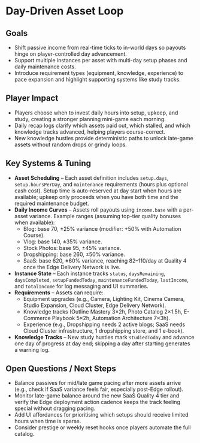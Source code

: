 # Day-Driven Asset Loop

## Goals
- Shift passive income from real-time ticks to in-world days so payouts hinge on player-controlled day advancement.
- Support multiple instances per asset with multi-day setup phases and daily maintenance costs.
- Introduce requirement types (equipment, knowledge, experience) to pace expansion and highlight supporting systems like study tracks.

## Player Impact
- Players choose when to invest daily hours into setup, upkeep, and study, creating a stronger planning mini-game each morning.
- Daily recap logs clarify which assets paid out, which stalled, and which knowledge tracks advanced, helping players course-correct.
- New knowledge hustles provide deterministic paths to unlock late-game assets without random drops or grindy loops.

## Key Systems & Tuning
- **Asset Scheduling** – Each asset definition includes `setup.days`, `setup.hoursPerDay`, and `maintenance` requirements (hours plus optional cash cost). Setup time is auto-reserved at day start when hours are available; upkeep only proceeds when you have both time and the required maintenance budget.
- **Daily Income Curves** – Assets roll payouts using `income.base` with a per-asset variance. Example ranges (assuming top-tier quality bonuses when available):
  - Blog: base 70, ±25% variance (modifier: +50% with Automation Course).
  - Vlog: base 140, ±35% variance.
  - Stock Photos: base 95, ±45% variance.
  - Dropshipping: base 260, ±50% variance.
  - SaaS: base 620, ±60% variance, reaching $82–$110/day at Quality 4 once the Edge Delivery Network is live.
- **Instance State** – Each instance tracks `status`, `daysRemaining`, `daysCompleted`, `setupFundedToday`, `maintenanceFundedToday`, `lastIncome`, and `totalIncome` for log messaging and UI summaries.
- **Requirements** – Assets can require:
  - Equipment upgrades (e.g., Camera, Lighting Kit, Cinema Camera, Studio Expansion, Cloud Cluster, Edge Delivery Network).
  - Knowledge tracks (Outline Mastery 3×2h, Photo Catalog 2×1.5h, E-Commerce Playbook 5×2h, Automation Architecture 7×3h).
  - Experience (e.g., Dropshipping needs 2 active blogs; SaaS needs Cloud Cluster infrastructure, 1 dropshipping store, and 1 e-book).
- **Knowledge Tracks** – New study hustles mark `studiedToday` and advance one day of progress at day end; skipping a day after starting generates a warning log.

## Open Questions / Next Steps
- Balance passives for mid/late game pacing after more assets arrive (e.g., check if SaaS variance feels fair, especially post-Edge rollout).
- Monitor late-game balance around the new SaaS Quality 4 tier and verify the Edge deployment action cadence keeps the track feeling special without dragging pacing.
- Add UI affordances for prioritising which setups should receive limited hours when time is sparse.
- Consider prestige or weekly reset hooks once players automate the full catalog.
